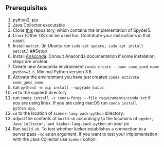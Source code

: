 ## Prerequisites
1. python3, pip
2. Java Collector executable 
3. Clone [this](https://github.com/silvergl/spyder) repository, which contains the implementation of Spyder5.
4. Linux (Other OS can be used too. Contribute your instructions in that case).
5. Install `netcat`. (In Ubuntu run `sudo apt update; sudo apt install netcat`.)
##Setup
1. Install [Anaconda](https://www.anaconda.com/products/individual#linux). Consult Anaconda documentation if some instalation steps are unclear.
2. Create new Anaconda environment `conda create --name some_good_name python=3.6`. Minimal Python version 3.6.
3. Activate the environment you have just created `conda activate some_good_name`.
4. run `python3 -m pip install --upgrade build`.
5. `cd` to the spyder5 directory. 
6. run `conda install -c conda-forge --file requirements/conda.txt` if you are using linux. If you are using macOS run `conda install python.app`.
7. `cd` to the  location  of `kieker-lang-pack-python` directory.
8. adjust the contents of `build.sh` accordingly to the locations of  `spyder, Java Collector, and kieker-lang-pack-python` on your pc
9. Run `build.sh`. To test whether kieker establishes a connection to a server pass `-nc` as an argument. If you want to test your implementation with the Java Collector use `kieker` option.

